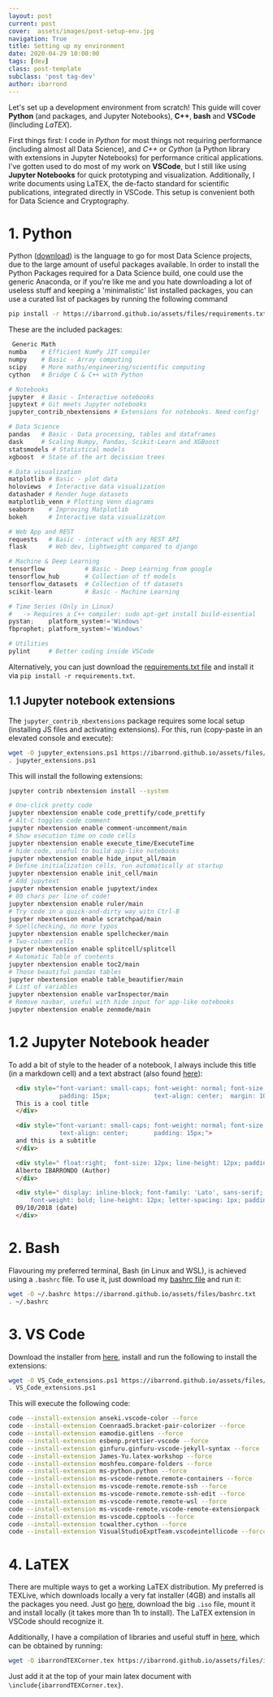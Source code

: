 ```yaml
---
layout: post
current: post
cover:  assets/images/post-setup-env.jpg
navigation: True
title: Setting up my environment
date: 2020-04-29 10:00:00
tags: [dev]
class: post-template
subclass: 'post tag-dev'
author: ibarrond
---
```




Let's set up a development environment from scratch! This guide will cover __Python__ (and packages, and Jupyter Notebooks), __C++__, __bash__ and __VSCode__ (lincluding _LaTEX_).

First things first: I code in _Python_ for most things not requiring performance (including almost all Data Science), and _C++_ or _Cython_ (a Python library with extensions in Jupyter Notebooks) for performance critical applications. I've gotten used to do most of my work on __VSCode__, but I still like using __Jupyter Notebooks__ for quick prototyping and visualization. Additionally, I write documents using LaTEX, the de-facto standard for scientific publications, integrated directly in VSCode. This setup is convenient both for Data Science and Cryptography.



# 1. Python
Python ([download](https://www.python.org/downloads/)) is the language to go for most Data Science projects, due to the large amount of useful packages available. In order to install the Python Packages required for a Data Science build, one could use the generic Anaconda, or if you're like me and you hate downloading a lot of useless stuff and keeping a 'minimalistic' list installed packages, you can use a curated list of packages by running the following command

```bash
pip install -r https://ibarrond.github.io/assets/files/requirements.txt
```

These are the included packages: 

```python
 Generic Math
numba    # Efficient NumPy JIT compiler
numpy    # Basic - Array computing
scipy    # More maths/engineering/scientific computing
cython   # Bridge C & C++ with Python

# Notebooks
jupyter  # Basic - Interactive notebooks
jupytext # Git meets Jupyter notebooks 
jupyter_contrib_nbextensions # Extensions for notebooks. Need config!

# Data Science
pandas   # Basic - Data processing, tables and dataframes
dask     # Scaling Numpy, Pandas, Scikit-Learn and XGBoost
statsmodels # Statistical models
xgboost  # State of the art decission trees

# Data visualization
matplotlib # Basic - plot data
holoviews  # Interactive data visualization
datashader # Render huge datasets
matplotlib_venn # Plotting Venn diagrams
seaborn    # Improving Matplotlib
bokeh      # Interactive data visualization

# Web App and REST
requests   # Basic - interact with any REST API
flask      # Web dev, lightweight compared to django

# Machine & Deep Learning
tensorflow           # Basic - Deep Learning from google
tensorflow_hub       # Collection of tf models
tensorflow_datasets  # Collection of tf datasets
scikit-learn         # Basic - Machine Learning

# Time Series (Only in Linux)
#   -> Requires a C++ compiler: sudo apt-get install build-essential
pystan;    platform_system!='Windows'
fbprophet; platform_system!='Windows'

# Utilities
pylint     # Better coding inside VSCode
```

Alternatively, you can just download the [requirements.txt file](https://ibarrond.github.io/assets/files/requirements.txt) and install it via `pip install -r requirements.txt`.
## 1.1 Jupyter notebook extensions
The `jupyter_contrib_nbextensions` package requires some local setup (installing JS files and activating extensions). For this, run (copy-paste in an elevated console and execute):

```bash
wget -O jupyter_extensions.ps1 https://ibarrond.github.io/assets/files/jupyter_extensions.txt
. jupyter_extensions.ps1
```

This will install the following extensions:

```bash
jupyter contrib nbextension install --system

# One-click pretty code
jupyter nbextension enable code_prettify/code_prettify
# Alt-C toggles code comment
jupyter nbextension enable comment-uncomment/main
# Show esecution time on code cells
jupyter nbextension enable execute_time/ExecuteTime
# hide code, useful to build app-like notebooks
jupyter nbextension enable hide_input_all/main
# Define initialization cells, run automatically at startup
jupyter nbextension enable init_cell/main
# Add jupytext
jupyter nbextension enable jupytext/index
# 80 chars per line of code!
jupyter nbextension enable ruler/main
# Try code in a quick-and-dirty way witn Ctrl-B
jupyter nbextension enable scratchpad/main
# Spellchecking, no more typos
jupyter nbextension enable spellchecker/main
# Two-column cells
jupyter nbextension enable splitcell/splitcell
# Automatic Table of contents
jupyter nbextension enable toc2/main
# Those beautiful pandas tables
jupyter nbextension enable table_beautifier/main
# List of variables
jupyter nbextension enable varInspector/main
# Remove navbar, useful with hide input for app-like notebooks
jupyter nbextension enable zenmode/main
```

# 1.2 Jupyter Notebook header
To add a bit of style to the header of a notebook, I always include this title (in a markdown cell) and a text abstract (also found [here](https://ibarrond.github.io/assets/files/title.html)):
```html
  <div style="font-variant: small-caps; font-weight: normal; font-size: 30px;  
              padding: 15px;            text-align: center;  margin: 10px;">
  This is a cool title
  </div> 

  <div style="font-variant: small-caps; font-weight: normal; font-size: 20px; 
              text-align: center;       padding: 15px;">
  and this is a subtitle
  </div> 

  <div style=" float:right;  font-size: 12px; line-height: 12px; padding: 10px 15px 8px;">
  Alberto IBARRONDO (Author)
  </div> 

  <div style=" display: inline-block; font-family: 'Lato', sans-serif; font-size: 12px;
      font-weight: bold; line-height: 12px; letter-spacing: 1px; padding: 10px 15px 8px;">
  09/10/2018 (date)
  </div>
```

# 2. Bash
Flavouring my preferred terminal, Bash (in Linux and WSL), is achieved using a `.bashrc` file. To use it, just download my [bashrc file](https://ibarrond.github.io/assets/files/.bashrc) and run it:
```bash
wget -O ~/.bashrc https://ibarrond.github.io/assets/files/bashrc.txt
. ~/.bashrc
```

# 3. VS Code
Download the installer from [here](https://code.visualstudio.com/docs/setup/setup-overview), install and run the following to install the extensions:

```bash
wget -O VS_Code_extensions.ps1 https://ibarrond.github.io/assets/files/VS_Code_extensions.txt
. VS_Code_extensions.ps1
```

This will execute the following code:

```bash
code --install-extension anseki.vscode-color --force
code --install-extension CoenraadS.bracket-pair-colorizer --force
code --install-extension eamodio.gitlens --force
code --install-extension esbenp.prettier-vscode --force
code --install-extension ginfuru.ginfuru-vscode-jekyll-syntax --force
code --install-extension James-Yu.latex-workshop --force
code --install-extension moshfeu.compare-folders --force
code --install-extension ms-python.python --force
code --install-extension ms-vscode-remote.remote-containers --force
code --install-extension ms-vscode-remote.remote-ssh --force
code --install-extension ms-vscode-remote.remote-ssh-edit --force
code --install-extension ms-vscode-remote.remote-wsl --force
code --install-extension ms-vscode-remote.vscode-remote-extensionpack --force
code --install-extension ms-vscode.cpptools --force
code --install-extension tcwalther.cython --force
code --install-extension VisualStudioExptTeam.vscodeintellicode --force
```

# 4. LaTEX
There are multiple ways to get a working LaTEX distribution. My preferred is TEXLive, which downloads locally a very fat installer (4GB) and installs all the packages you need. Just go [here](https://www.tug.org/texlive/acquire-iso.html), download the big `.iso` file, mount it and install locally (it takes more than 1h to install). The LaTEX extension in VSCode should recognize it.

Additionally, I have a compilation of libraries and useful stuff in [here](https://ibarrond.github.io/assets/files/ibarrondTEXCorner.tex), which can be obtained by running:

```bash
wget -O ibarrondTEXCorner.tex https://ibarrond.github.io/assets/files/ibarrondTEXCorner.tex
```
Just add it at the top of your main latex document with `\include{ibarrondTEXCorner.tex}`.